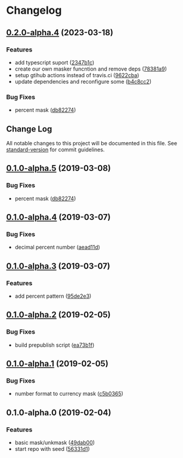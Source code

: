 # Changelog

## [0.2.0-alpha.4](https://github.com/brunobertolini/remask/compare/v0.1.0-alpha.4...v0.2.0-alpha.4) (2023-03-18)


### Features

* add typescript suport ([2347b1c](https://github.com/brunobertolini/remask/commit/2347b1c4bdd798554cf62ae1de60f92d1cb8f9d8))
* create our own masker funcntion and remove deps ([78381a9](https://github.com/brunobertolini/remask/commit/78381a9ff366446284b3251ec070df56d138360b))
* setup gtihub actions instead of travis.ci ([9622cba](https://github.com/brunobertolini/remask/commit/9622cbab031f37e150dc423bbd12484b283e2680))
* update dependencies and reconfigure some ([b4c8cc2](https://github.com/brunobertolini/remask/commit/b4c8cc28c92dbe79acfa8396bfd5dc13441e00ba))


### Bug Fixes

* percent mask ([db82274](https://github.com/brunobertolini/remask/commit/db8227494fdb7db4ac07e975721ab0f1ef3bfb6c))

## Change Log

All notable changes to this project will be documented in this file. See [standard-version](https://github.com/conventional-changelog/standard-version) for commit guidelines.

<a name="0.1.0-alpha.5"></a>

## [0.1.0-alpha.5](https://github.com/brunobertolini/remask/compare/v0.1.0-alpha.4...v0.1.0-alpha.5) (2019-03-08)

### Bug Fixes

- percent mask ([db82274](https://github.com/brunobertolini/remask/commit/db82274))

<a name="0.1.0-alpha.4"></a>

## [0.1.0-alpha.4](https://github.com/brunobertolini/remask/compare/v0.1.0-alpha.3...v0.1.0-alpha.4) (2019-03-07)

### Bug Fixes

- decimal percent number ([aead11d](https://github.com/brunobertolini/remask/commit/aead11d))

<a name="0.1.0-alpha.3"></a>

## [0.1.0-alpha.3](https://github.com/brunobertolini/remask/compare/v0.1.0-alpha.2...v0.1.0-alpha.3) (2019-03-07)

### Features

- add percent pattern ([95de2e3](https://github.com/brunobertolini/remask/commit/95de2e3))

<a name="0.1.0-alpha.2"></a>

## [0.1.0-alpha.2](https://github.com/brunobertolini/remask/compare/v0.1.0-alpha.1...v0.1.0-alpha.2) (2019-02-05)

### Bug Fixes

- build prepublish script ([ea73b1f](https://github.com/brunobertolini/remask/commit/ea73b1f))

<a name="0.1.0-alpha.1"></a>

## [0.1.0-alpha.1](https://github.com/brunobertolini/remask/compare/v0.1.0-alpha.0...v0.1.0-alpha.1) (2019-02-05)

### Bug Fixes

- number format to currency mask ([c5b0365](https://github.com/brunobertolini/remask/commit/c5b0365))

<a name="0.1.0-alpha.0"></a>

## 0.1.0-alpha.0 (2019-02-04)

### Features

- basic mask/unkmask ([49dab00](https://github.com/brunobertolini/remask/commit/49dab00))
- start repo with seed ([56331d1](https://github.com/brunobertolini/remask/commit/56331d1))
